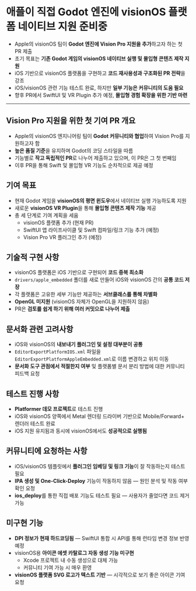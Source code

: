 # 애플이 직접 Godot 엔진에 visionOS 플랫폼 네이티브 지원 준비중


* Apple의 visionOS 팀이 **Godot 엔진에 Vision Pro 지원을 추가**하고자 하는 첫 PR 제출
* 초기 목표는 **기존 Godot 게임의 visionOS 네이티브 실행 및 몰입형 콘텐츠 제작 지원**
* iOS 기반으로 visionOS 플랫폼을 구현하고 **코드 재사용성과 구조화된 PR 전략**을 강조
* iOS/visionOS 관련 기능 테스트 완료, 하지만 **일부 기능은 커뮤니티의 도움 필요**
* 향후 PR에서 SwiftUI 및 VR Plugin 추가 예정, **몰입형 경험 확장을 위한 기반 마련**

---

Vision Pro 지원을 위한 첫 기여 PR 개요
----------------------------

* Apple의 visionOS 엔지니어링 팀이 **Godot 커뮤니티와 협업**하여 Vision Pro를 지원하고자 함
* **높은 품질 기준**을 유지하며 Godot의 코딩 스타일을 따름
* 기능별로 **작고 독립적인 PR**로 나누어 제출하고 있으며, 이 PR은 그 첫 번째임
* 이후 PR을 통해 Swift 및 몰입형 VR 기능도 순차적으로 제공 예정

기여 목표
-----

* 현재 Godot 게임을 **visionOS의 평면 윈도우**에서 네이티브 실행 가능하도록 지원
* 새로운 **visionOS VR Plugin**을 통해 **몰입형 콘텐츠 제작 기능** 제공
* 총 세 단계로 기여 계획을 세움
  + visionOS 플랫폼 추가 (현재 PR)
  + SwiftUI 앱 라이프사이클 및 Swift 컴파일/링크 기능 추가 (예정)
  + Vision Pro VR 플러그인 추가 (예정)

기술적 구현 사항
---------

* visionOS 플랫폼은 iOS 기반으로 구현되어 **코드 중복 최소화**
* `drivers/apple_embedded` 폴더를 새로 만들어 iOS와 visionOS 간의 **공통 코드 저장**
* 각 플랫폼은 고유한 세부 기능만 제공하는 **서브클래스를 통해 차별화**
* **OpenGL 미지원** (visionOS 자체가 OpenGL을 지원하지 않음)
* PR은 **검토를 쉽게 하기 위해 여러 커밋으로 나누어 제출**

문서화 관련 고려사항
-----------

* iOS와 visionOS의 **내보내기 플러그인 및 설정 대부분이 공통**
* `EditorExportPlatformIOS.xml` 파일을 `EditorExportPlatformAppleEmbedded.xml`로 이름 변경하고 위치 이동
* **문서화 도구 관점에서 적절한지 여부** 및 플랫폼별 문서 분리 방법에 대한 커뮤니티 피드백 요청

테스트 진행 사항
---------

* **Platformer 데모 프로젝트**로 테스트 진행
* iOS와 visionOS 양쪽에서 Metal 렌더링 드라이버 기반으로 Mobile/Forward+ 렌더러 테스트 완료
* iOS 지원 유지됨과 동시에 visionOS에서도 **성공적으로 실행됨**

커뮤니티에 요청하는 사항
-------------

* iOS/visionOS 템플릿에서 **플러그인 임베딩 및 링크 기능**이 잘 작동하는지 테스트 필요
* **IPA 생성 및 One-Click-Deploy** 기능이 작동하지 않음 — 원인 분석 및 작동 여부 확인 요청
* **ios\_deploy**를 통한 직접 배포 기능도 테스트 필요 — 사용자가 줄었다면 코드 제거 가능

미구현 기능
------

* **DPI 정보가 현재 하드코딩됨** — SwiftUI 통합 시 API를 통해 런타임 변경 정보 반영 예정
* visionOS용 **아이콘 에셋 카탈로그 자동 생성 기능 미구현**
  + Xcode 프로젝트 내 수동 생성으로 대체 가능
  + 커뮤니티 기여 가능 시 매우 환영
* **visionOS 플랫폼 SVG 로고가 텍스트 기반** — 시각적으로 보기 좋은 아이콘 기여 요청
